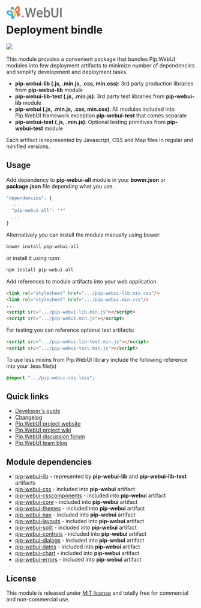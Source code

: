 # <img src="https://github.com/pip-webui/pip-webui/raw/master/doc/Logo.png" alt="Pip.WebUI Logo" style="max-width:30%"> <br/> Deployment bindle

![](https://img.shields.io/badge/license-MIT-blue.svg)

This module provides a convenient package that bundles Pip.WebUI modules into few deployment artifacts 
to minimize number of dependencies and simplify development and deployment tasks. 

* **pip-webui-lib (.js, .min.js, .css, min.css)**: 3rd party production libraries from **pip-webui-lib** module
* **pip-webui-lib-test (.js, .min.js)**: 3rd party test libraries from **pip-webui-lib** module
* **pip-webui (.js, .min.js, .css, min.css)**: All modules included into Pip.WebUI framework exception **pip-webui-test** that comes separate
* **pip-webui-test (.js, .min.js)**: Optional testing primitives from **pip-webui-test** module

Each artifact is represented by Javascript, CSS and Map files in regular and minified versions.

## Usage

Add dependency to **pip-webui-all** module in your **bower.json** or **package.json** file depending what you use.
```javascript
"dependencies": {
  ...
  "pip-webui-all": "*"
  ...
}
```

Alternatively you can install the module manually using bower:
```bash
bower install pip-webui-all
```

or install it using npm:
```bash
npm install pip-webui-all
```

Add references to module artifacts into your web application.
```html
<link rel="stylesheet" href=".../pip-webui-lib.min.css"/>
<link rel="stylesheet" href=".../pip-webui.min.css"/>
...
<script src=".../pip-webui-lib.min.js"></script>
<script src=".../pip-webui.min.js"></script>
```

For testing you can reference optional test artifacts:
```html
<script src=".../pip-webui-lib-test.min.js"></script>
<script src=".../pip-webui-test.min.js"></script>
```

To use less mixins from Pip.WebUI library include the following reference into your .less file(s)
```css
@import ".../pip-webui-css.less";
```

## Quick links

- [Developer's guide](https://github.com/pip-webui/pip-webui-all/blob/master/doc/DevelopersGuide.md)
- [Changelog](https://github.com/pip-webui/pip-webui-all/blob/master/CHANGELOG.md)
- [Pip.WebUI project website](http://www.pipwebui.org)
- [Pip.WebUI project wiki](https://github.com/pip-webui/pip-webui/wiki)
- [Pip.WebUI discussion forum](https://groups.google.com/forum/#!forum/pip-webui)
- [Pip.WebUI team blog](https://pip-webui.blogspot.com/)

## <a name="dependencies"></a>Module dependencies

* <a href="https://github.com/pip-webui/pip-webui-lib">pip-webui-lib</a> - represented by **pip-webui-lib** and **pip-webui-lib-test** artifacts
* <a href="https://github.com/pip-webui/pip-webui-css">pip-webui-css</a> - included into **pip-webui** artifact
* <a href="https://github.com/pip-webui/pip-webui-csscomponents">pip-webui-csscomponents</a> - included into **pip-webui** artifact
* <a href="https://github.com/pip-webui/pip-webui-core">pip-webui-core</a> - included into **pip-webui** artifact
* <a href="https://github.com/pip-webui/pip-webui-themes">pip-webui-themes</a> - included into **pip-webui** artifact
* <a href="https://github.com/pip-webui/pip-webui-nav">pip-webui-nav</a> - included into **pip-webui** artifact
* <a href="https://github.com/pip-webui/pip-webui-layouts">pip-webui-layouts</a> - included into **pip-webui** artifact
* <a href="https://github.com/pip-webui/pip-webui-split">pip-webui-split</a> - included into **pip-webui** artifact
* <a href="https://github.com/pip-webui/pip-webui-controls">pip-webui-controls</a> - included into **pip-webui** artifact
* <a href="https://github.com/pip-webui/pip-webui-dialogs">pip-webui-dialogs</a> - included into **pip-webui** artifact
* <a href="https://github.com/pip-webui/pip-webui-dates">pip-webui-dates</a> - included into **pip-webui** artifact
* <a href="https://github.com/pip-webui/pip-webui-charts">pip-webui-chart</a> - included into **pip-webui** artifact
* <a href="https://github.com/pip-webui/pip-webui-errors">pip-webui-errors</a> - included into **pip-webui** artifact

## <a name="license"></a>License

This module is released under [MIT license](License) and totally free for commercial and non-commercial use.
